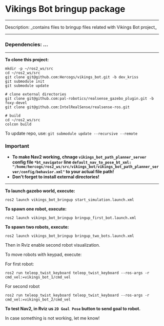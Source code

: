# Vikings Bot bringup package
<hr>
Description: _contains files to bringup files related with Vikings Bot project_
<hr>

### Dependencies: ...

<hr>

__To clone this project:__
```
mkdir -p ~/ros2_ws/src
cd ~/ros2_ws/src
git clone git@github.com:Hercogs/vikings_bot.git -b dev_kriss
git submodule init
git submodule update

# clone external directories
git clone git@github.com:pal-robotics/realsense_gazebo_plugin.git -b foxy-devel
git clone git@github.com:IntelRealSense/realsense-ros.git

# build
cd ~/ros2_ws/src
colcon build
```
To update repo, use: `git submodule update --recursive --remote`

### Important
* __To make Nav2 working, chnage `vikings_bot_path_planner_server` config file `*bt_navigator` line `default_nav_to_pose_bt_xml: "/home/hercogs/ros2_ws/src/vikings_bot/vikings_bot_path_planner_server/config/behavior.xml"` to your actual file path!__
* __Don't forget to install external directories!__

<hr>

__To launch gazebo world, execute:__
```
ros2 launch vikings_bot_bringup start_simulation.launch.xml
```

__To spawn one robot, execute:__
```
ros2 launch vikings_bot_bringup bringup_first_bot.launch.xml
```

__To spawn two robots, execute:__
```
ros2 launch vikings_bot_bringup bringup_two_bots.launch.xml
```
Then in Rviz enable second robot visualization.

To move robots with keypad, execute:

For first robot:
```
ros2 run teleop_twist_keyboard teleop_twist_keyboard --ros-args -r cmd_vel:=vikings_bot_1/cmd_vel
```

For second robot
```
ros2 run teleop_twist_keyboard teleop_twist_keyboard --ros-args -r cmd_vel:=vikings_bot_2/cmd_vel
```

__To test Nav2, in Rviz us `2D Goal Pose` button to send goal to robot.__


In case something is not working, let me know!




